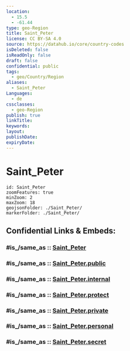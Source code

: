 ```yaml
---
location:
  - 15.5
  - -61.44
type: geo-Region
title: Saint_Peter
license: CC BY-SA 4.0
source: https://datahub.io/core/country-codes
isDeleted: false
isReadOnly: false
draft: false
confidential: public
tags:
  - geo/Country/Region
aliases:
  - Saint_Peter
Languages:
  - de
cssclasses:
  - geo-Region
publish: true
linkTitle:
keywords:
layout:
publishDate:
expiryDate:
---
```


# Saint_Peter

```leaflet
id: Saint_Peter
zoomFeatures: true 
minZoom: 2 
maxZoom: 18
geojsonFolder: ./Saint_Peter/
markerFolder: ./Saint_Peter/
```


## Confidential Links & Embeds: 

### #is_/same_as :: [Saint_Peter](/_Standards/Earth/Continent/America~Caribbean/Dominica/parishes~Dominica/Saint_Peter.md) 

### #is_/same_as :: [Saint_Peter.public](/_public/Earth/Continent/America~Caribbean/Dominica/parishes~Dominica/Saint_Peter.public.md) 

### #is_/same_as :: [Saint_Peter.internal](/_internal/Earth/Continent/America~Caribbean/Dominica/parishes~Dominica/Saint_Peter.internal.md) 

### #is_/same_as :: [Saint_Peter.protect](/_protect/Earth/Continent/America~Caribbean/Dominica/parishes~Dominica/Saint_Peter.protect.md) 

### #is_/same_as :: [Saint_Peter.private](/_private/Earth/Continent/America~Caribbean/Dominica/parishes~Dominica/Saint_Peter.private.md) 

### #is_/same_as :: [Saint_Peter.personal](/_personal/Earth/Continent/America~Caribbean/Dominica/parishes~Dominica/Saint_Peter.personal.md) 

### #is_/same_as :: [Saint_Peter.secret](/_secret/Earth/Continent/America~Caribbean/Dominica/parishes~Dominica/Saint_Peter.secret.md)

